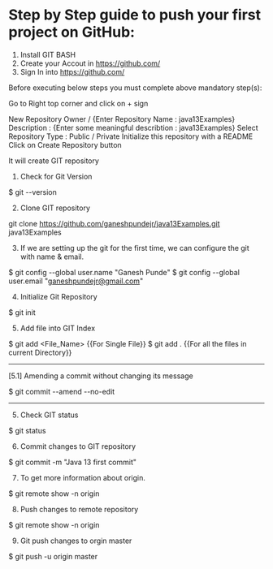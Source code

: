 # Step by Step guide to push your first project on GitHub:


1) Install GIT BASH
2) Create your Accout in https://github.com/
3) Sign In into https://github.com/

Before executing below steps you must complete above mandatory step(s):

Go to Right top corner and click on + sign

New Repository
Owner / {Enter Repository Name : java13Examples}
Description : {Enter some meaningful describtion : java13Examples}
Select Repository Type : Public / Private
Initialize this repository with a README
Click on Create Repository button

It will create GIT repository

1. Check for Git Version

$ git --version 

2. Clone GIT repository

git clone https://github.com/ganeshpundejr/java13Examples.git java13Examples

3. If we are setting up the git for the first time, we can configure the git with name & email.

$ git config --global user.name "Ganesh Punde"
$ git config --global user.email "ganeshpundejr@gmail.com"

4. Initialize Git Repository

$ git init

5. Add file into GIT Index

$ git add <File_Name>  {{For Single File}}
$ git add .            {{For all the files in current Directory}}

----------------------------------------------------------------------------------------------------
[5.1] Amending a commit without changing its message

$ git commit --amend --no-edit

----------------------------------------------------------------------------------------------------
5. Check GIT status

$ git status

6. Commit changes to GIT repository

$ git commit -m "Java 13 first commit"

7. To get more information about origin. 

$ git remote show -n origin

8. Push changes to remote repository

$ git remote show -n origin

9. Git push changes to orgin master

$ git push -u origin master







